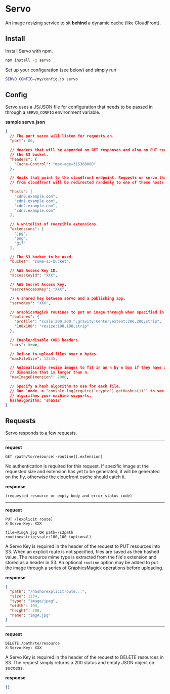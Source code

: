 # Servo

An image resizing service to sit **behind** a dynamic cache (like CloudFront).

## Install

Install Servo with npm.

```bash
npm install -g servo
```

Set up your configuration (see below) and simply run

```bash
SERVO_CONFIG=/my/config.js servo
```

## Config

Servo uses a JS/JSON file for configuration that needs to be passed in through a
`SERVO_CONFIG` environment variable.

**sample servo.json**
```json
{
  // The port servo will listen for requests on.
  "port": 80,

  // Headers that will be appended on GET responses and also on PUT requests to
  // the S3 bucket.
  "headers": {
    "Cache-Control": "max-age=315360000"
  },

  // Hosts that point to the cloudfront endpoint. Requests on servo that are not
  // from cloudfront will be redirected randomly to one of these hosts.

  "hosts": [
    "cdn0.example.com",
    "cdn1.example.com",
    "cdn2.example.com",
    "cdn3.example.com"
  ],

  // A whitelist of coercible extensions.
  "extensions": [
    "jpg",
    "png",
    "gif"
  ],

  // The S3 bucket to be used.
  "bucket": "some-s3-bucket",

  // AWS Access Key ID.
  "accessKeyId": "XXX",

  // AWS Secret Access Key.
  "secretAccessKey": "XXX",

  // A shared key between servo and a publishing app.
  "servoKey": "XXX",

  // GraphicsMagick routines to put an image through when specified in the URL.
  "routines": {
    "profile": "scale:200,200,^;gravity:Center;extent:200,200;strip",
    "100x100": "resize:100,100;strip"
  },

  // Enable/disable CORS headers.
  "cors": true,

  // Refuse to upload files over n bytes.
  "maxFileSize": 12345,

  // Automatically resize images to fit in an n by n box if they have a
  // dimension that is larger than n.
  "maxImageDimension": 2000,

  // Specify a hash algorithm to use for each file.
  // Run `node -e "console.log(require('crypto').getHashes())"` to see a list of
  // algorithms your machine supports.
  hashAlgorithm: 'sha512'
}
```

## Requests

Servo responds to a few requests.

---

**request**
```
GET /path/to/resource[-routine][.extension]
```

No authentication is required for this request. If specific image at the
requested size and extension has yet to be generated, it will be generated on
the fly, otherwise the cloudfront cache should catch it.

**response**
```
(requested resource or empty body and error status code)
```

---

**request**
```
PUT /[explicit route]
X-Servo-Key: XXX

file=@imgA.jpg OR path=/s3path
routine=strip;scale:100,100 (optional)
```

A Servo Key is required in the header of the request to PUT resources into S3.
When an explicit route is not specified, files are saved as their hashed value.
The resource mime type is extracted from the file's extension and stored as a
header in S3. An optional `routine` option may be added to put the image through
a series of GraphicsMagick operations before uploading.

**response**
```json
{
  "path": "/hashorexplicitroute...",
  "size": 1234,
  "type": "image/jpeg",
  "width": 100,
  "height": 200,
  "name": "imgA.jpg"
}
```

---

**request**
```
DELETE /path/to/resource
X-Servo-Key: XXX
```

A Servo Key is required in the header of the request to DELETE resources in S3. The request simply returns a 200 status and empty JSON object on success.

**response**
```json
{}
```
